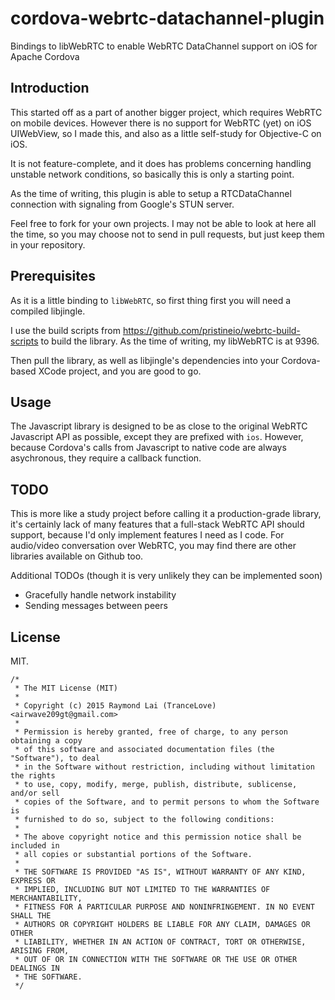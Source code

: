 # cordova-webrtc-datachannel-plugin
Bindings to libWebRTC to enable WebRTC DataChannel support on iOS for Apache Cordova

## Introduction

This started off as a part of another bigger project, which requires WebRTC on mobile devices. However there is no support for WebRTC (yet) on iOS UIWebView, so I made this, and also as a little self-study for Objective-C on iOS.

It is not feature-complete, and it does has problems concerning handling unstable network conditions, so basically this is only a starting point.

As the time of writing, this plugin is able to setup a RTCDataChannel connection with signaling from Google's STUN server.

Feel free to fork for your own projects. I may not be able to look at here all the time, so you may choose not to send in pull requests, but just keep them in your repository.

## Prerequisites

As it is a little binding to `libWebRTC`, so first thing first you will need a compiled libjingle.

I use the build scripts from https://github.com/pristineio/webrtc-build-scripts to build the library. As the time of writing, my libWebRTC is at 9396.

Then pull the library, as well as libjingle's dependencies into your Cordova-based XCode project, and you are good to go.

## Usage

The Javascript library is designed to be as close to the original WebRTC Javascript API as possible, except they are prefixed with `ios`. However, because Cordova's calls from Javascript to native code are always asychronous, they require a callback function.

## TODO

This is more like a study project before calling it a production-grade library, it's certainly lack of many features that a full-stack WebRTC API should support, because I'd only implement features I need as I code. For audio/video conversation over WebRTC, you may find there are other libraries available on Github too.

Additional TODOs (though it is very unlikely they can be implemented soon)

 * Gracefully handle network instability
 * Sending messages between peers

## License

MIT.

````
/*
 * The MIT License (MIT)
 *
 * Copyright (c) 2015 Raymond Lai (TranceLove) <airwave209gt@gmail.com>
 *
 * Permission is hereby granted, free of charge, to any person obtaining a copy
 * of this software and associated documentation files (the "Software"), to deal
 * in the Software without restriction, including without limitation the rights
 * to use, copy, modify, merge, publish, distribute, sublicense, and/or sell
 * copies of the Software, and to permit persons to whom the Software is
 * furnished to do so, subject to the following conditions:
 *
 * The above copyright notice and this permission notice shall be included in
 * all copies or substantial portions of the Software.
 *
 * THE SOFTWARE IS PROVIDED "AS IS", WITHOUT WARRANTY OF ANY KIND, EXPRESS OR
 * IMPLIED, INCLUDING BUT NOT LIMITED TO THE WARRANTIES OF MERCHANTABILITY,
 * FITNESS FOR A PARTICULAR PURPOSE AND NONINFRINGEMENT. IN NO EVENT SHALL THE
 * AUTHORS OR COPYRIGHT HOLDERS BE LIABLE FOR ANY CLAIM, DAMAGES OR OTHER
 * LIABILITY, WHETHER IN AN ACTION OF CONTRACT, TORT OR OTHERWISE, ARISING FROM,
 * OUT OF OR IN CONNECTION WITH THE SOFTWARE OR THE USE OR OTHER DEALINGS IN
 * THE SOFTWARE.
 */
````
